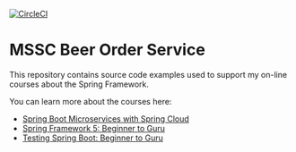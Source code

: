 [![CircleCI](https://dl.circleci.com/status-badge/img/gh/yonatanmengesha/mssc-beer-order-service_MS/tree/master.svg?style=svg)](https://dl.circleci.com/status-badge/redirect/gh/yonatanmengesha/mssc-beer-order-service_MS/tree/master)


# MSSC Beer Order Service


This repository contains source code examples used to support my on-line courses about the Spring Framework.

You can learn more about the courses here:
* [Spring Boot Microservices with Spring Cloud](https://www.udemy.com/spring-boot-microservices-with-spring-cloud-beginner-to-guru/?couponCode=GIT_HUB2)
* [Spring Framework 5: Beginner to Guru](https://www.udemy.com/course/spring-framework-5-beginner-to-guru/?couponCode=GITHUB_SFGPETCLINIC)
* [Testing Spring Boot: Beginner to Guru](https://www.udemy.com/testing-spring-boot-beginner-to-guru/?couponCode=GITHUB_REPO_SF5B2G)